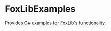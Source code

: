 # FoxLibExamples
Provides C# examples for [FoxLib](https://github.com/youarebritish/FoxLib)'s functionality.

